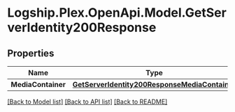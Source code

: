 # Logship.Plex.OpenApi.Model.GetServerIdentity200Response

## Properties

Name | Type | Description | Notes
------------ | ------------- | ------------- | -------------
**MediaContainer** | [**GetServerIdentity200ResponseMediaContainer**](GetServerIdentity200ResponseMediaContainer.md) |  | [optional] 

[[Back to Model list]](../../README.md#documentation-for-models) [[Back to API list]](../../README.md#documentation-for-api-endpoints) [[Back to README]](../../README.md)

